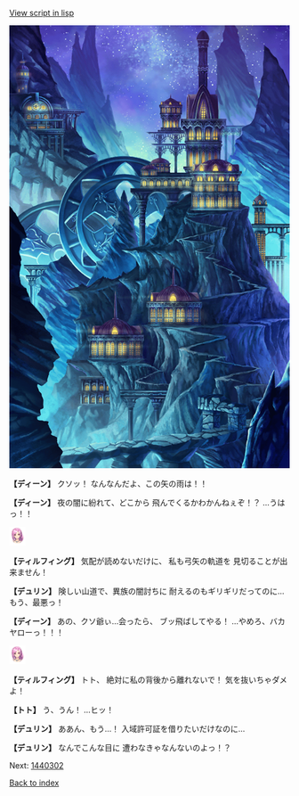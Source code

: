[View script in lisp](../scripts/1440102.txt)

![004_observatory.png](../images/backgrounds/004_observatory.png)

**【ディーン】**
クソッ！
なんなんだよ、この矢の雨は！！

**【ディーン】**
夜の闇に紛れて、どこから
飛んでくるかわかんねぇぞ！？
…うはっ！！

<img src="../images/units/101411.png" alt="101411.png" height="34"/>

**【ティルフィング】**
気配が読めないだけに、
私も弓矢の軌道を
見切ることが出来ません！

**【デュリン】**
険しい山道で、異族の闇討ちに
耐えるのもギリギリだってのに…
もう、最悪っ！

**【ディーン】**
あの、クソ爺ぃ…会ったら、
ブッ飛ばしてやる！
…やめろ、バカヤローっ！！！

<img src="../images/units/101411.png" alt="101411.png" height="34"/>

**【ティルフィング】**
トト、
絶対に私の背後から離れないで！
気を抜いちゃダメよ！

**【トト】**
う、うん！
…ヒッ！

**【デュリン】**
ああん、もう…！
入域許可証を借りたいだけなのに…

**【デュリン】**
なんでこんな目に
遭わなきゃなんないのよっ！？

Next: [1440302](1440302.md)

[Back to index](index.md)
